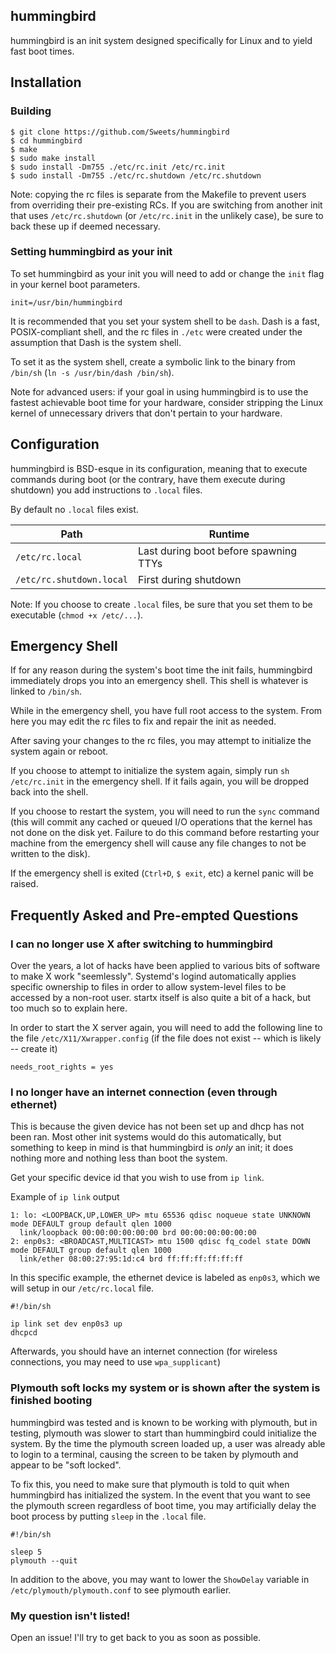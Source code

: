 ## hummingbird
hummingbird is an init system designed specifically for Linux and to yield fast boot times.

## Installation

### Building

```
$ git clone https://github.com/Sweets/hummingbird
$ cd hummingbird
$ make
$ sudo make install
$ sudo install -Dm755 ./etc/rc.init /etc/rc.init
$ sudo install -Dm755 ./etc/rc.shutdown /etc/rc.shutdown
```

Note: copying the rc files is separate from the Makefile to prevent users from overriding their pre-existing RCs. If you are switching from another init that uses `/etc/rc.shutdown` (or `/etc/rc.init` in the unlikely case), be sure to back these up if deemed necessary.

### Setting hummingbird as your init

To set hummingbird as your init you will need to add or change the `init` flag in your kernel boot parameters.

`init=/usr/bin/hummingbird`

It is recommended that you set your system shell to be `dash`. Dash is a fast, POSIX-compliant shell, and the rc files in `./etc` were created under the assumption that Dash is the system shell.

To set it as the system shell, create a symbolic link to the binary from `/bin/sh` (`ln -s /usr/bin/dash /bin/sh`).

Note for advanced users: if your goal in using hummingbird is to use the fastest achievable boot time for your hardware, consider stripping the Linux kernel of unnecessary drivers that don't pertain to your hardware.

## Configuration

hummingbird is BSD-esque in its configuration, meaning that to execute commands during boot (or the contrary, have them execute during shutdown) you add instructions to `.local` files.

By default no `.local` files exist.

|Path|Runtime|
|-|-|
|`/etc/rc.local`|Last during boot before spawning TTYs|
|`/etc/rc.shutdown.local`|First during shutdown|

Note: If you choose to create `.local` files, be sure that you set them to be executable (`chmod +x /etc/...`).

## Emergency Shell

If for any reason during the system's boot time the init fails, hummingbird immediately drops you into an emergency shell. This shell is whatever is linked to `/bin/sh`.

While in the emergency shell, you have full root access to the system. From here you may edit the rc files to fix and repair the init as needed.

After saving your changes to the rc files, you may attempt to initialize the system again or reboot.

If you choose to attempt to initialize the system again, simply run `sh /etc/rc.init` in the emergency shell. If it fails again, you will be dropped back into the shell.

If you choose to restart the system, you will need to run the `sync` command (this will commit any cached or queued I/O operations that the kernel has not done on the disk yet. Failure to do this command before restarting your machine from the emergency shell will cause any file changes to not be written to the disk).

If the emergency shell is exited (`Ctrl+D`, `$ exit`, etc) a kernel panic will be raised.

## Frequently Asked and Pre-empted Questions

### I can no longer use X after switching to hummingbird

Over the years, a lot of hacks have been applied to various bits of software to make X work "seemlessly". Systemd's logind automatically applies specific ownership to files in order to allow system-level files to be accessed by a non-root user. startx itself is also quite a bit of a hack, but too much so to explain here.

In order to start the X server again, you will need to add the following line to the file `/etc/X11/Xwrapper.config` (if the file does not exist -- which is likely -- create it)

```
needs_root_rights = yes
```

### I no longer have an internet connection (even through ethernet)

This is because the given device has not been set up and dhcp has not been ran. Most other init systems would do this automatically, but something to keep in mind is that hummingbird is _only_ an init; it does nothing more and nothing less than boot the system.

Get your specific device id that you wish to use from `ip link`.

Example of `ip link` output

```
1: lo: <LOOPBACK,UP,LOWER_UP> mtu 65536 qdisc noqueue state UNKNOWN mode DEFAULT group default qlen 1000
  link/loopback 00:00:00:00:00:00 brd 00:00:00:00:00:00
2: enp0s3: <BROADCAST,MULTICAST> mtu 1500 qdisc fq_codel state DOWN mode DEFAULT group default qlen 1000
  link/ether 08:00:27:95:1d:c4 brd ff:ff:ff:ff:ff:ff
```

In this specific example, the ethernet device is labeled as `enp0s3`, which we will setup in our `/etc/rc.local` file.

```
#!/bin/sh

ip link set dev enp0s3 up
dhcpcd
```

Afterwards, you should have an internet connection (for wireless connections, you may need to use `wpa_supplicant`)

### Plymouth soft locks my system or is shown after the system is finished booting

hummingbird was tested and is known to be working with plymouth, but in testing, plymouth was slower to start than hummingbird could initialize the system. By the time the plymouth screen loaded up, a user was already able to login to a terminal, causing the screen to be taken by plymouth and appear to be "soft locked".

To fix this, you need to make sure that plymouth is told to quit when hummingbird has initialized the system. In the event that you want to see the plymouth screen regardless of boot time, you may artificially delay the boot process by putting `sleep` in the `.local` file.

```
#!/bin/sh

sleep 5
plymouth --quit
```

In addition to the above, you may want to lower the `ShowDelay` variable in `/etc/plymouth/plymouth.conf` to see plymouth earlier.

### My question isn't listed!

Open an issue! I'll try to get back to you as soon as possible.
